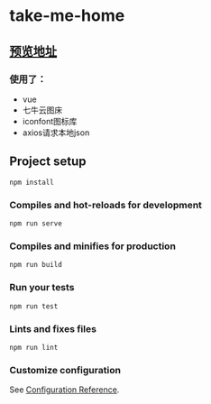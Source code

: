 # take-me-home
## [预览地址](https://douer7.gitee.io/take-me-home/#/home)

### 使用了：
- vue
- 七牛云图床
- iconfont图标库
- axios请求本地json

## Project setup
```
npm install
```

### Compiles and hot-reloads for development
```
npm run serve
```

### Compiles and minifies for production
```
npm run build
```

### Run your tests
```
npm run test
```

### Lints and fixes files
```
npm run lint
```

### Customize configuration
See [Configuration Reference](https://cli.vuejs.org/config/).
